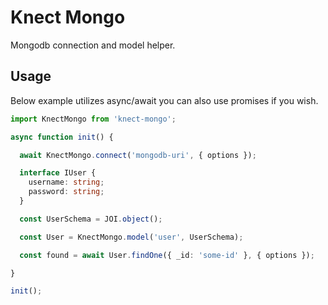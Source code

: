 # Knect Mongo

Mongodb connection and model helper.

## Usage

Below example utilizes async/await you can also use promises if you wish.

```ts
import KnectMongo from 'knect-mongo';

async function init() {

  await KnectMongo.connect('mongodb-uri', { options });

  interface IUser {
    username: string;
    password: string;
  }

  const UserSchema = JOI.object();

  const User = KnectMongo.model('user', UserSchema);

  const found = await User.findOne({ _id: 'some-id' }, { options });

}

init();
```